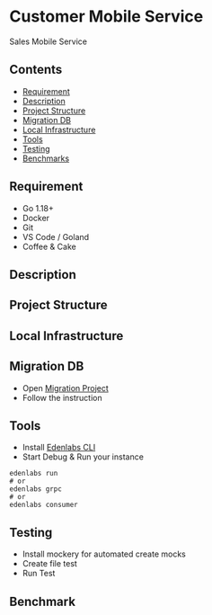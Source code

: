 # Customer Mobile Service
Sales Mobile Service

## Contents
- [Requirement](#requirement)
- [Description](#description)
- [Project Structure](#project-structure)
- [Migration DB](#migration-db)
- [Local Infrastructure](#local-infrastructure)
- [Tools](#tools)
- [Testing](#testing)
- [Benchmarks](#benchmarks)

## Requirement
- Go 1.18+
- Docker
- Git
- VS Code / Goland
- Coffee & Cake

## Description

## Project Structure

## Local Infrastructure

## Migration DB
- Open [Migration Project](https://git.edenfarm.id/project-version3/erp-databases)
- Follow the instruction

## Tools
- Install [Edenlabs CLI](https://git.edenfarm.id/edenlabs/cli)
- Start Debug & Run your instance
```
edenlabs run
# or
edenlabs grpc
# or
edenlabs consumer
```

## Testing
- Install mockery for automated create mocks
- Create file test
- Run Test

## Benchmark

